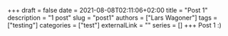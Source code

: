 +++
draft = false
date = 2021-08-08T02:11:06+02:00
title = "Post 1"
description = "1 post"
slug = "post1"
authors = ["Lars Wagoner"]
tags = ["testing"]
categories = ["test"]
externalLink = ""
series = []
+++
Post 1 :)


